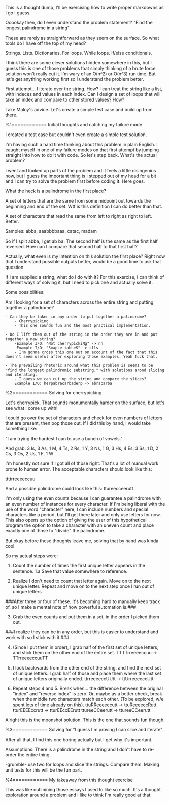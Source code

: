 This is a thought dump, I'll be exercising how to write proper markdowns as I go I guess.

Ooookay then, do I even understand the problem statement?
"Find the longest palindrome in a string"

These are rarely as straightforward as they seem on the surface. So what tools do I have off the top of my head?

Strings.
Lists.
Dictionaries.
For loops.
While loops.
If/else conditionals.

I think there are some clever solutions hidden somewhere in this, but I guess this is one of those problems that simply thinking of a brute force solution won't really cut it. I'm wary of an O(n^2) or O(n^3) run time. But let's get anything working first so I understand the problem better.

First attempt... I iterate over the string. How? I can treat the string like a list, with indeces and values in each index. Can I design a set of loops that will take an index and compare to other stored values? How?

Take Maloy's advice. Let's create a simple test case and build up from there.

%1============ Initial thoughts and catching my failure mode

I created a test case but couldn't even create a simple test solution.

I'm having such a hard time thinking about this problem in plain English. I caught myself in one of my failure modes on that first attempt by jumping straight into how to do it with code. So let's step back. What's the actual problem?

I went and looked up parts of the problem and it feels a little disingenius now, but I guess the important thing is I stepped out of my head for a bit and I can try to solve the problem first before coding it. Here goes.

What the heck is a palindrome in the first place?

A set of letters that are the same from some midpoint out towards the beginning and end of the set. Wtf is this definition I can do better than that.

A set of characters that read the same from left to right as right to left. Better.

Samples: abba, aaabbbbaaa, catac, madam

So if I split abba, I get ab ba. The second half is the same as the first half reversed. How can I compare that second half to that first half?

Actually, what even is my intention on this solution the first place? Right now that I understand possible outputs better, would be a good time to ask that question.

If I am supplied a string, what do I do with it? For this exercise, I can think of different ways of solving it, but I need to pick one and actually solve it. 

Some possibilities:

Am I looking for a set of characters across the entire string and putting together a palindrome?

    - Can they be taken in any order to put together a palindrome?
        - Cherrypicking
        - This one sounds fun and the most practical implementation.

    - Do I lift them out of the string in the order they are in and put together a new string?
        -Example I/O: "Not cherrypickiNg" -> nn
        -Example I/O: "SmapLe tabLeS" -> slls
        - I'm gonna cross this one out on account of the fact that this doesn't seem useful after exploring those examples. Yeah fuck that.

    - The prevailing rhetoric around what this problem is seems to be "find the longest palindromic substring," with solutions arond slicing and iterating.
        - I guess we can cut up the string and compare the slices?
        Example I/O: herpabracarbaderp -> abracarba

%2============ Solving for cherrypicking

Let's cherrypick. That sounds monumentally harder on the surface, but let's see what I come up with!

I could go over the set of characters and check for even numbers of letters that are present, then pop those out. If I did this by hand, I would take something like:

"I am trying the hardest I can to use a bunch of vowels."

And grab: 3 Is, 3 As, 1 M, 4 Ts, 2 Rs, 1 Y, 3 Ns, 1 G, 3 Hs, 4 Es, 3 Ss, 1 D, 2 Cs, 3 Os, 2 Us, 1 F, 1 W

I'm honestly not sure if I got all of those right. That's a lot of manual work prone to human error. The acceptable characters should look like this:

ttttrreeeeccuu

And a possible palindrome could look like this: ttureecceerutt

I'm only using the even counts because I can guarantee a palindrome with an even number of instances for every character. If I'm being liberal with the use of the word "character" here, I can include numbers and special characters like a period, but I'll get there later and only use letters for now. This also opens up the option of giving the user of this hypothetical program the option to take a character with an uneven count and place exactly one of those to "divide" the palindrome.

But okay before these thoughts leave me, solving that by hand was kinda cool.

So my actual steps were:

1. Count the number of times the first unique letter appears in the sentence.
    1.a Save that value somewhere to reference.

2. Realize I don't need to count that letter again. Move on to the next unique letter. Repeat and move on to the next step once I run out of unique letters

###After three or four of these. it's becoming hard to manually keep track of, so I make a mental note of how powerful automation is.###

3. Grab the even counts and put them in a set, in the order I picked them out. 
    
###I realize they can be in any order, but this is easier to understand and work with so I stick with it.###

4. (Since I put them in order), I grab half of the first set of unique letters, and stick them on the other end of the entire set. 
TTTTrreeeeccuu -> TTrreeeeccuuTT

5. I look backwards from the other end of the string, and find the next set of unique letters. I grab half of those and place them where the last set of unique letters originally ended.
ttrreeeeccUUtt -> ttUrreeeeccUtt

6. Repeat steps 4 and 5. Break when... the difference between the original "index" and "reverse index" is zero. Or, maybe as a better check, break when the middle two characters match each other. (To be explored, w/e spent lots of time already on this).
ttuRReeeeccutt -> ttuReeeeccRutt
tturEEEEccrutt -> tturEEccEErutt
ttureeCCeerutt -> ttureeCCeerutt

Alright this is the moonshot solution. This is the one that sounds fun though.

%3============ Solving for "I guess I'm proving I can slice and iterate"

After all that, I find this one boring actually but I get why it's important.

Assumptions:
There is a palindrome in the string and I don't have to re-order the entire thing.

-grumble- use two for loops and slice the strings. Compare them. Making unit tests for this will be the fun part.

%4============ My takeaway from this thought exercise

This was like outlinining those essays I used to like so much. It's a thought exploration around a problem and I like to think I'm really good at that.